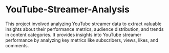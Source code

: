 # YouTube-Streamer-Analysis
This project involved analyzing YouTube streamer data to extract valuable insights about their performance metrics, audience distribution, and trends in content categories. It provides insights into YouTube streamer performance by analyzing key metrics like subscribers, views, likes, and comments. 
